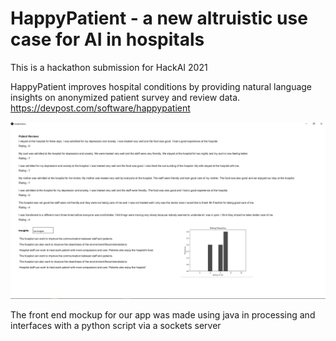 # HappyPatient - a new altruistic use case for AI in hospitals

This is a hackathon submission for HackAI 2021

HappyPatient improves hospital conditions by providing natural language insights on anonymized patient survey and review data. 
https://devpost.com/software/happypatient

![Screenshot](Capture.PNG)

The front end mockup for our app was made using java in processing and interfaces with a python script via a sockets server
